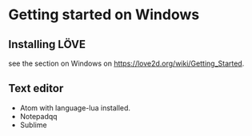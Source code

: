 # Getting started on Windows

## Installing LÖVE

see the section on Windows on <https://love2d.org/wiki/Getting_Started>.

## Text editor

- Atom with language-lua installed.
- Notepadqq
- Sublime
